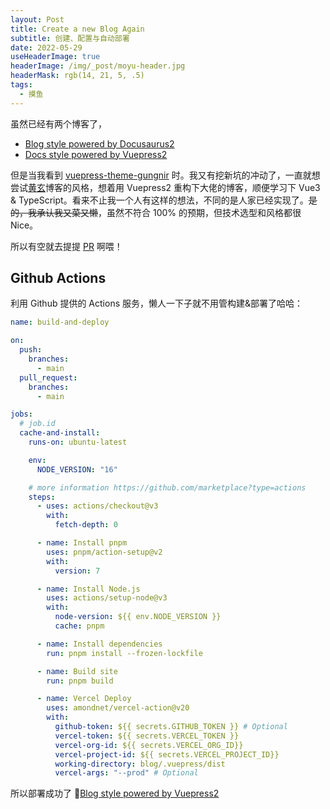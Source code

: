 ```yaml
---
layout: Post
title: Create a new Blog Again
subtitle: 创建、配置与自动部署
date: 2022-05-29
useHeaderImage: true
headerImage: /img/_post/moyu-header.jpg
headerMask: rgb(14, 21, 5, .5)
tags:
  - 摸鱼
---
```


虽然已经有两个博客了，

- [Blog style powered by Docusaurus2](https://13pro.vercel.app/)
- [Docs style powered by Vuepress2](https://13press.vercel.app/)

但是当我看到 [vuepress-theme-gungnir](https://v2-vuepress-theme-gungnir.vercel.app/) 时。我又有挖新坑的冲动了，一直就想尝试[黄玄](http://huangxuan.me/)博客的风格，想着用 Vuepress2 重构下大佬的博客，顺便学习下 Vue3 & TypeScript。看来不止我一个人有这样的想法，不同的是人家已经实现了。~~是的，我承认我又菜又懒~~，虽然不符合 100% 的预期，但技术选型和风格都很 Nice。

所以有空就去提提 [PR](https://github.com/Renovamen/vuepress-theme-gungnir/issues) 啊喂！

## Github Actions

利用 Github 提供的 Actions 服务，懒人一下子就不用管构建&部署了哈哈：

```yaml
name: build-and-deploy

on:
  push:
    branches:
      - main
  pull_request:
    branches:
      - main

jobs:
  # job.id
  cache-and-install:
    runs-on: ubuntu-latest

    env:
      NODE_VERSION: "16"

    # more information https://github.com/marketplace?type=actions
    steps:
      - uses: actions/checkout@v3
        with:
          fetch-depth: 0

      - name: Install pnpm
        uses: pnpm/action-setup@v2
        with:
          version: 7

      - name: Install Node.js
        uses: actions/setup-node@v3
        with:
          node-version: ${{ env.NODE_VERSION }}
          cache: pnpm

      - name: Install dependencies
        run: pnpm install --frozen-lockfile

      - name: Build site
        run: pnpm build

      - name: Vercel Deploy
        uses: amondnet/vercel-action@v20
        with:
          github-token: ${{ secrets.GITHUB_TOKEN }} # Optional
          vercel-token: ${{ secrets.VERCEL_TOKEN }}
          vercel-org-id: ${{ secrets.VERCEL_ORG_ID}}
          vercel-project-id: ${{ secrets.VERCEL_PROJECT_ID}}
          working-directory: blog/.vuepress/dist
          vercel-args: "--prod" # Optional
```

所以部署成功了 🎉[Blog style powered by Vuepress2](https://13blog.vercel.app/)
